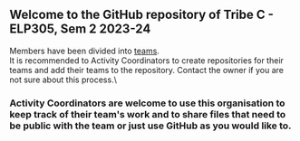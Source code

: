 ## Welcome to the GitHub repository of Tribe C - ELP305, Sem 2 2023-24
Members have been divided into [teams](https://github.com/orgs/ELP305-Cleaning-Machine/teams).\
It is recommended to Activity Coordinators to create repositories for their teams and add their teams to the repository. Contact the owner if you are not sure about this process.\
### Activity Coordinators are welcome to use this organisation to keep track of their team's work and to share files that need to be public with the team or just use GitHub as you would like to.
